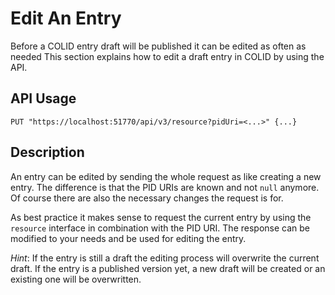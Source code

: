 # Edit An Entry

Before a COLID entry draft will be published it can be edited as often as needed
This section explains how to edit a draft entry in COLID by using the API.

## API Usage

```shell
PUT "https://localhost:51770/api/v3/resource?pidUri=<...>" {...}
```

## Description

An entry can be edited by sending the whole request as like creating a new entry. The difference is that the PID URIs are known and not `null` anymore. Of course there are also the necessary changes the request is for.

As best practice it makes sense to request the current entry by using the `resource` interface in combination with the PID URI. The response can be modified to your needs and be used for editing the entry.

*Hint*:
If the entry is still a draft the editing process will overwrite the current draft.
If the entry is a published version yet, a new draft will be created or an existing one will be overwritten.
